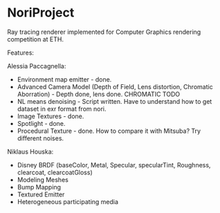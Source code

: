 # NoriProject
Ray tracing renderer implemented for Computer Graphics rendering competition at ETH.


Features:

Alessia Paccagnella:
- Environment map emitter - done.
- Advanced Camera Model (Depth of Field, Lens distortion, Chromatic Aborration)  - Depth done, lens done. CHROMATIC TODO
- NL means denoising - Script written. Have to understand how to get dataset in exr format from nori. 
- Image Textures - done. 
- Spotlight - done. 
- Procedural Texture - done. How to compare it with Mitsuba? Try different noises. 

Niklaus Houska:
- Disney BRDF (baseColor, Metal, Specular, specularTint, Roughness, clearcoat, clearcoatGloss) 
- Modeling Meshes
- Bump Mapping
- Textured Emitter
- Heterogeneous participating media
